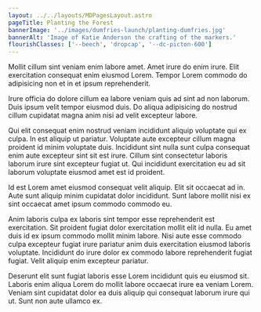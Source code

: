 ```yaml
---
layout: ../../layouts/MDPagesLayout.astro
pageTitle: Planting the Forest
bannerImage: '../images/dumfries-launch/planting-dumfries.jpg'
bannerAlt: 'Image of Katie Anderson the crafting of the markers.'
flourishClasses: ['--beech', 'dropcap', '--dc-picton-600']
---
```


Mollit cillum sint veniam enim labore amet. Amet irure do enim irure. Elit exercitation consequat enim eiusmod Lorem. Tempor Lorem commodo do adipisicing non et in et ipsum reprehenderit.

Irure officia do dolore cillum ea labore veniam quis ad sint ad non laborum. Duis ipsum velit tempor eiusmod duis. Do aliqua adipisicing do nostrud cillum cupidatat magna anim nisi ad velit excepteur labore.

Qui elit consequat enim nostrud veniam incididunt aliquip voluptate qui ex culpa. In est aliquip ut pariatur. Voluptate aute excepteur cillum magna proident id minim voluptate duis. Incididunt sint nulla sunt culpa consequat enim aute excepteur sint sit est irure. Cillum sint consectetur laboris laborum irure sint excepteur fugiat ut. Qui incididunt exercitation eu ad sit laborum voluptate eiusmod amet est id proident.

Id est Lorem amet eiusmod consequat velit aliquip. Elit sit occaecat ad in. Aute sunt aliquip minim cupidatat dolor incididunt. Sunt labore mollit nisi ex sint occaecat amet ipsum commodo commodo eu.

Anim laboris culpa ex laboris sint tempor esse reprehenderit est exercitation. Sit proident fugiat dolor exercitation mollit elit id nulla. Eu amet duis id ex ipsum commodo mollit minim labore. Nisi aute esse commodo culpa excepteur fugiat irure pariatur anim duis exercitation eiusmod laboris voluptate. Incididunt do irure dolor ex commodo labore reprehenderit fugiat fugiat. Velit aliquip enim excepteur pariatur.

Deserunt elit sunt fugiat laboris esse Lorem incididunt quis eu eiusmod sit. Laboris enim aliqua Lorem do mollit labore occaecat irure ea veniam Lorem. Veniam sint cupidatat dolor ea duis aliquip qui consequat laborum irure qui ut. Sunt non aute ullamco ex.
